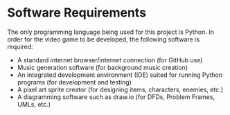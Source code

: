 # Software Requirements
The only programming language being used for this project is Python. In order for the video game to be developed, the following software is required:
- A standard internet browser/internet connection (for GitHub use)
- Music generation software (for background music creation)
- An integrated development environment (IDE) suited for running Python programs (for development and testing)
- A pixel art sprite creator (for designing items, characters, enemies, etc.)
- A diagramming software such as draw.io (for DFDs, Problem Frames, UMLs, etc.)
